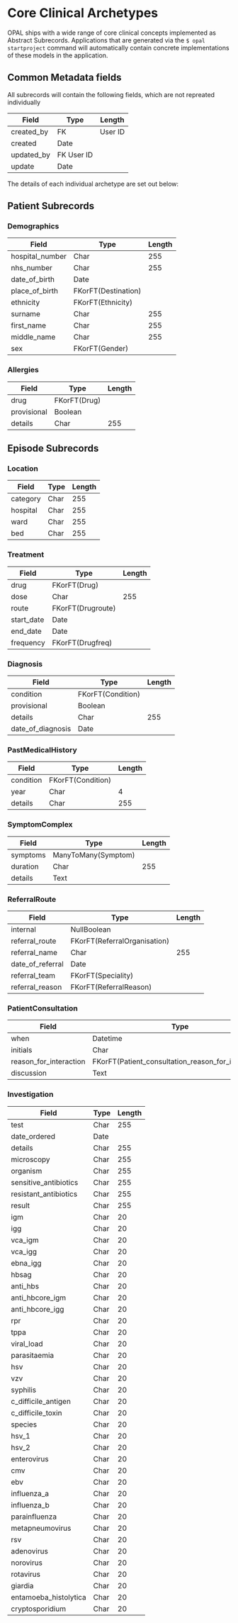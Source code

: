 # Core Clinical Archetypes

OPAL ships with a wide range of core clinical concepts implemented as Abstract Subrecords.
Applications that are generated via the `$ opal startproject` command will automatically
contain concrete implementations of these models in the application.

## Common Metadata fields

All subrecords will contain the following fields, which are not repreated individually


Field|Type|Length
-----|----|---
created_by | FK | User ID
created | Date
updated_by | FK User ID
update | Date

The details of each individual archetype are set out below:

## Patient Subrecords

### Demographics

Field|Type|Length
-----|----|---
hospital_number|Char|255
nhs_number|Char|255
date_of_birth|Date|
place_of_birth| FKorFT(Destination)
ethnicity|FKorFT(Ethnicity)
surname | Char| 255
first_name | Char| 255
middle_name | Char| 255
sex| FKorFT(Gender)

### Allergies

Field|Type|Length
-----|----|---
drug | FKorFT(Drug)
provisional | Boolean
details | Char|255


## Episode Subrecords

### Location

Field|Type|Length
-----|----|---
category | Char | 255
hospital | Char| 255
ward | Char | 255
bed | Char | 255

### Treatment

Field|Type|Length
-----|----|---
drug | FKorFT(Drug) |
dose | Char | 255
route | FKorFT(Drugroute)
start_date | Date
end_date | Date
frequency | FKorFT(Drugfreq)

### Diagnosis

Field|Type|Length
-----|----|---
condition | FKorFT(Condition)
provisional | Boolean
details | Char | 255
date_of_diagnosis | Date

### PastMedicalHistory

Field|Type|Length
-----|----|---
condition | FKorFT(Condition)
year | Char | 4
details | Char | 255

### SymptomComplex

Field|Type|Length
-----|----|---
symptoms | ManyToMany(Symptom)
duration | Char | 255
details | Text

### ReferralRoute

Field|Type|Length
-----|----|---
internal | NullBoolean
referral_route | FKorFT(ReferralOrganisation)
referral_name | Char | 255
date_of_referral | Date
referral_team | FKorFT(Speciality)
referral_reason | FKorFT(ReferralReason)

### PatientConsultation

Field|Type|Length
-----|----|---
when | Datetime
initials | Char | 255
reason_for_interaction | FKorFT(Patient_consultation_reason_for_interaction)
discussion | Text

### Investigation

Field|Type|Length
-----|----|---
test                  | Char |255
date_ordered          | Date
details               | Char |255
microscopy            | Char |255
organism              | Char |255
sensitive_antibiotics | Char |255
resistant_antibiotics | Char |255
result                | Char |255
igm                   | Char |20
igg                   | Char |20
vca_igm               | Char |20
vca_igg               | Char |20
ebna_igg              | Char |20
hbsag                 | Char |20
anti_hbs              | Char |20
anti_hbcore_igm       | Char |20
anti_hbcore_igg       | Char |20
rpr                   | Char |20
tppa                  | Char |20
viral_load            | Char |20
parasitaemia          | Char |20
hsv                   | Char |20
vzv                   | Char |20
syphilis              | Char |20
c_difficile_antigen   | Char |20
c_difficile_toxin     | Char |20
species               | Char |20
hsv_1                 | Char |20
hsv_2                 | Char |20
enterovirus           | Char |20
cmv                   | Char |20
ebv                   | Char |20
influenza_a           | Char |20
influenza_b           | Char |20
parainfluenza         | Char |20
metapneumovirus       | Char |20
rsv                   | Char |20
adenovirus            | Char |20
norovirus             | Char |20
rotavirus             | Char |20
giardia               | Char |20
entamoeba_histolytica | Char |20
cryptosporidium       | Char |20
